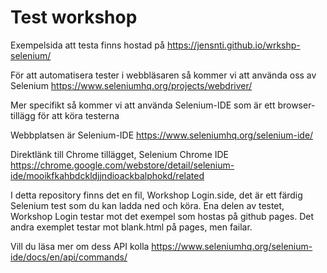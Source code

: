 # Test workshop

Exempelsida att testa finns hostad på 
https://jensnti.github.io/wrkshp-selenium/

För att automatisera tester i webbläsaren så kommer vi att använda oss av Selenium
https://www.seleniumhq.org/projects/webdriver/

Mer specifikt så kommer vi att använda Selenium-IDE som är ett browser-tillägg för att köra testerna

Webbplatsen är Selenium-IDE
https://www.seleniumhq.org/selenium-ide/

Direktlänk till Chrome tillägget, Selenium Chrome IDE
https://chrome.google.com/webstore/detail/selenium-ide/mooikfkahbdckldjjndioackbalphokd/related

I detta repository finns det en fil, Workshop Login.side, det är ett färdig Selenium test som du kan ladda ned och köra.
Ena delen av testet, Workshop Login testar mot det exempel som hostas på github pages.
Det andra exemplet testar mot blank.html på pages, men failar.

Vill du läsa mer om dess API kolla
https://www.seleniumhq.org/selenium-ide/docs/en/api/commands/
